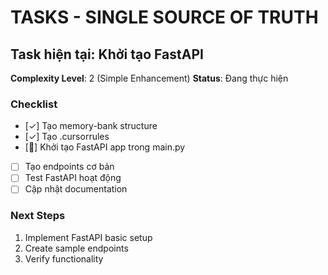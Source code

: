 # TASKS - SINGLE SOURCE OF TRUTH

## Task hiện tại: Khởi tạo FastAPI
**Complexity Level**: 2 (Simple Enhancement)
**Status**: Đang thực hiện

### Checklist
- [✓] Tạo memory-bank structure
- [✓] Tạo .cursorrules
- [🔄] Khởi tạo FastAPI app trong main.py
- [ ] Tạo endpoints cơ bản
- [ ] Test FastAPI hoạt động
- [ ] Cập nhật documentation

### Next Steps
1. Implement FastAPI basic setup
2. Create sample endpoints
3. Verify functionality

